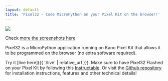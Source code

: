 ```yaml
---
layout: default
title: 'Pixel32 - Code MicroPython on your Pixel Kit on the browser!'
---
```


![](https://i.imgur.com/RbWlvMw.png)

Check [more the screenshots here](https://imgur.com/gallery/EjdN1ls)

Pixel32 is a MicroPython application running on Kano Pixel Kit that allows it to be programmed on the browser (no extra software required).

Try it [live here]({{ '/live' | relative_url }}). Make sure to have Pixel32 Flashed on your Pixel Kit by following this [Instructable](https://www.instructables.com/id/Flashing-MicroPython-on-Kano-Pixel-Kit/). Or visit the [Github repository](https://github.com/murilopolese/kano-pixel-kit-pixel32) for installation instructions, features and other technical details!
